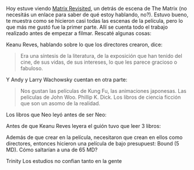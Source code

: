 <html><body><p>Hoy estuve viendo <a title="MR" href="http://www.imdb.com/title/tt0295432/" target="_blank">Matrix Revisited</a>, un detrás de escena de The Matrix (no necesitás un enlace para saber de qué estoy hablando, no?). Estuvo bueno, te muestra como se hicieron casi todas las escenas de la película, pero lo que más me gustó fue la primer parte. Allí se cuenta todo el trabajo realizado antes de empezar a filmar. Rescaté algunas cosas:



Keanu Reves, hablando sobre lo que los directores crearon, dice:

</p><blockquote>Era una síntesis de la literatura, de la exposición que han tenido del cine, de sus vidas, de sus intereses, lo que les parece gracioso o fabuloso.</blockquote>

Y Andy y Larry Wachowsky cuentan en otra parte:

<blockquote>Nos gustan las películas de Kung Fu, las animaciones japonesas. Las películas de John Woo. Phillip K. Dick. Los libros de ciencia ficción que son un asomo de la realidad.</blockquote>

Los libros que Neo leyó antes de ser Neo:



Antes de que Keanu Reves leyera el guión tuvo que leer 3 libros:



Además de que crear en la película, necesitaron que crean en ellos como directores, entonces hicieron una película de bajo presupuest: Bound (5 MD). Cómo saltarían a una de 65 MD?



Trinity Los estudios no confian tanto en la gente</body></html>